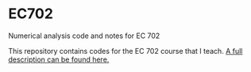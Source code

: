 # EC702
Numerical analysis code and notes for EC 702

This repository contains codes for the EC 702 course that I teach.  [A full description can be found here.](http://people.bu.edu/amckay/EC702/)
